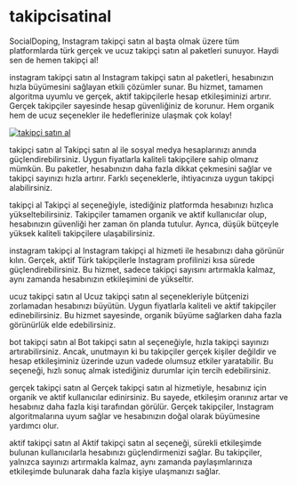 # takipcisatinal
SocialDoping, Instagram takipçi satın al başta olmak üzere tüm platformlarda türk gerçek ve ucuz takipçi satın al paketleri sunuyor. Haydi sen de hemen takipçi al!

instagram takipçi satın al
Instagram takipçi satın al paketleri, hesabınızın hızla büyümesini sağlayan etkili çözümler sunar. Bu hizmet, tamamen algoritma uyumlu ve gerçek, aktif takipçilerle hesap etkileşiminizi artırır. Gerçek takipçiler sayesinde hesap güvenliğiniz de korunur. Hem organik hem de ucuz seçenekler ile hedeflerinize ulaşmak çok kolay!

<a href="https://socialdoping.com/">
  <img src="https://github.com/user-attachments/assets/b2ce27c9-24ac-480c-b593-2f793c70c46a" alt="takipçi satın al" />
</a>


takipçi satın al
Takipçi satın al ile sosyal medya hesaplarınızı anında güçlendirebilirsiniz. Uygun fiyatlarla kaliteli takipçilere sahip olmanız mümkün. Bu paketler, hesabınızın daha fazla dikkat çekmesini sağlar ve takipçi sayınızı hızla artırır. Farklı seçeneklerle, ihtiyacınıza uygun takipçi alabilirsiniz.

takipçi al
Takipçi al seçeneğiyle, istediğiniz platformda hesabınızı hızlıca yükseltebilirsiniz. Takipçiler tamamen organik ve aktif kullanıcılar olup, hesabınızın güvenliği her zaman ön planda tutulur. Ayrıca, düşük bütçeyle yüksek kaliteli takipçilere ulaşabilirsiniz.

instagram takipçi al
Instagram takipçi al hizmeti ile hesabınızı daha görünür kılın. Gerçek, aktif Türk takipçilerle Instagram profilinizi kısa sürede güçlendirebilirsiniz. Bu hizmet, sadece takipçi sayısını artırmakla kalmaz, aynı zamanda hesabınızın etkileşimini de yükseltir.

ucuz takipçi satın al
Ucuz takipçi satın al seçenekleriyle bütçenizi zorlamadan hesabınızı büyütün. Uygun fiyatlarla kaliteli ve aktif takipçiler edinebilirsiniz. Bu hizmet sayesinde, organik büyüme sağlarken daha fazla görünürlük elde edebilirsiniz.

bot takipçi satın al
Bot takipçi satın al seçeneğiyle, hızla takipçi sayınızı artırabilirsiniz. Ancak, unutmayın ki bu takipçiler gerçek kişiler değildir ve hesap etkileşiminiz üzerinde uzun vadede olumsuz etkiler yaratabilir. Bu seçeneği, hızlı sonuç almak istediğiniz durumlar için tercih edebilirsiniz.

gerçek takipçi satın al
Gerçek takipçi satın al hizmetiyle, hesabınız için organik ve aktif kullanıcılar edinirsiniz. Bu sayede, etkileşim oranınız artar ve hesabınız daha fazla kişi tarafından görülür. Gerçek takipçiler, Instagram algoritmalarına uyum sağlar ve hesabınızın doğal olarak büyümesine yardımcı olur.

aktif takipçi satın al
Aktif takipçi satın al seçeneği, sürekli etkileşimde bulunan kullanıcılarla hesabınızı güçlendirmenizi sağlar. Bu takipçiler, yalnızca sayınızı artırmakla kalmaz, aynı zamanda paylaşımlarınıza etkileşimde bulunarak daha fazla kişiye ulaşmanızı sağlar.
